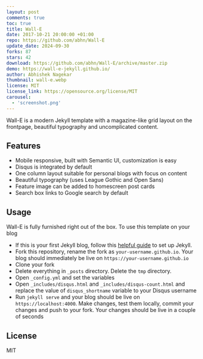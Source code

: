```yaml
---
layout: post
comments: true
toc: true
title: Wall-E
date: 2017-10-21 20:00:00 +01:00
repo: https://github.com/abhn/Wall-E
update_date: 2024-09-30
forks: 87
stars: 42
download: https://github.com/abhn/Wall-E/archive/master.zip
demo: https://wall-e-jekyll.github.io/
author: Abhishek Nagekar
thumbnail: wall-e.webp
license: MIT
license_link: https://opensource.org/license/MIT
carousel:
  - 'screenshot.png'
---
```


Wall-E is a modern Jekyll template with a magazine-like grid layout on the frontpage, beautiful typography and uncomplicated content.

## Features

* Mobile responsive, built with Semantic UI, customization is easy
* Disqus is integrated by default
* One column layout suitable for personal blogs with focus on content
* Beautiful typography (uses League Gothic and Open Sans)
* Feature image can be added to homescreen post cards
* Search box links to Google search by default

## Usage

Wall-E is fully furnished right out of the box. To use this template on your blog

* If this is your first Jekyll blog, follow this [helpful guide](https://jekyllrb.com/docs/installation/) to set up Jekyll.
* Fork this repository, rename the fork as `your-username.github.io`. Your blog should immediately be live on `https://your-username.github.io`
* Clone your fork
* Delete everything in `_posts` directory. Delete the `tmp` directory.
* Open `_config.yml` and set the variables
* Open `_includes/disqus.html` and `_includes/disqus-count.html` and replace the value of `disqus_shortname` variable to your Disqus username
* Run `jekyll serve` and your blog should be live on `https://localhost:4000`. Make changes, test them locally, commit your changes and push to your fork. Your changes should be live in a couple of seconds

## License

MIT
